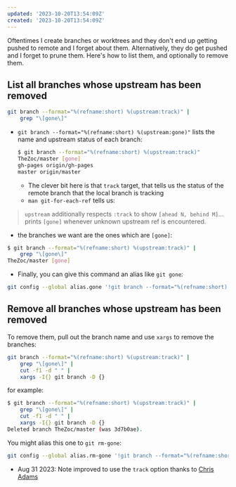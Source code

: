 ```yaml
---
updated: '2023-10-20T13:54:09Z'
created: '2023-10-20T13:54:09Z'
---
```

Oftentimes I create branches or worktrees and they don't end up getting pushed to remote and I forget about them. Alternatively, they do get pushed and I forget to prune them. Here's how to list them, and optionally to remove them.

## List all branches whose upstream has been removed

```bash
git branch --format="%(refname:short) %(upstream:track)" | 
    grep "\[gone\]"
```

- `git branch --format="%(refname:short) %(upstream:gone)"` lists the name and upstream status of each branch:
	```bash
	$ git branch --format="%(refname:short) %(upstream:track)"
	TheZoc/master [gone]
	gh-pages origin/gh-pages
	master origin/master
	```
	- The clever bit here is that `track` target, that tells us the status of the remote branch that the local branch is tracking
	- `man git-for-each-ref` tells us:

> `upstream` additionally respects `:track` to show `[ahead N, behind M]`... prints `[gone]` whenever unknown upstream ref is encountered.

- the branches we want are the ones which are `[gone]`:
```bash
$ git branch --format="%(refname:short) %(upstream:track)" | 
    grep "\[gone\]"
TheZoc/master [gone]
```
- Finally, you can give this command an alias like `git gone`:
```bash
git config --global alias.gone '!git branch --format="%(refname:short) %(upstream:track)" | grep "\[gone\]"'
```

## Remove all branches whose upstream has been removed

To remove them, pull out the branch name and use `xargs` to remove the branches:

```bash
git branch --format="%(refname:short) %(upstream:track)" | 
    grep "\[gone\]" |
    cut -f1 -d " " |
    xargs -I{} git branch -D {}
```

for example:

```bash
$ git branch --format="%(refname:short) %(upstream:track)" | 
    grep "\[gone\]" | 
    cut -f1 -d " " |
    xargs -I{} git branch -D {}
Deleted branch TheZoc/master (was 3d7b0ae).
```

You might alias this one to `git rm-gone`:

```bash
git config --global alias.rm-gone '!git branch --format="%(refname:short) %(upstream:track)" | grep "\[gone\]" | cut -f1 -d " " | xargs -I{} git branch -D {}'
```

- Aug 31 2023: Note improved to use the `track` option thanks to [Chris Adams](https://thepit.social/@acdha/110981824870247574) 